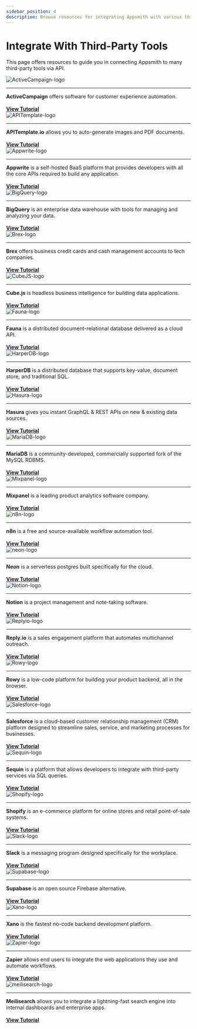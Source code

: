 ```yaml
---
sidebar_position: 4
description: Browse resources for integrating Appsmith with various third-party API datasources.
---
```


# Integrate With Third-Party Tools

This page offers resources to guide you in connecting Appsmith to many third-party tools via API.

<div className="containerGrid">
    <div className="containerIntegrationSampleApp columnGrid column-one" style={{padding:"20px"}}>
        <div className="containerCol">
            <img className="containerImage containerIntegrationsImgDimensions" src="/img/activecampaign_logo.jpeg" alt="ActiveCampaign-logo"/>
        </div> <hr className="gradient-hr" />
        <div className="containerDescription"><strong>ActiveCampaign</strong> offers software for customer experience automation.<br/><br/>  </div>
        <div className="containerTutorialLink"><a href="https://www.appsmith.com/blog/connecting-mixpanel-reply-io-and-activecampaign-using-appsmith-to-engage-with-your-users"><strong >View Tutorial </strong></a></div>
    </div>
    <div className="containerIntegrationSampleApp columnGrid column-two" style={{padding:"20px"}}>
        <div className="containerCol">
            <img className="containerImage containerIntegrationsImgDimensions" src="/img/apitemplate-logo.png" alt="APITemplate-logo"/>
        </div> <hr className="gradient-hr" />
        <div className="containerDescription"><strong>APITemplate.io</strong> allows you to auto-generate images and PDF documents.<br/><br/> </div>
         <div className="containerTutorialLink"><a href="https://www.appsmith.com/blog/build-a-tool-to-generate-pdf-files-with-apitemplate-and-n8n"><strong>View Tutorial</strong> </a></div>
    </div>
    <div className="containerIntegrationSampleApp columnGrid column-three" style={{padding:"20px"}}>
        <div className="containerCol">
            <img className="containerImage containerIntegrationsImgDimensions" src="/img/appwrite.svg" alt="Appwrite-logo"/>
        </div> <hr className="gradient-hr" />
        <div className="containerDescription"><strong>Appwrite</strong> is a self-hosted BaaS platform that provides developers with all the  core APIs required to build any application.<br/><br/></div>
         <div className="containerTutorialLink"><a href="https://community.appsmith.com/guide/appsmith-appwrite"><strong>View Tutorial</strong></a> </div>
    </div>
</div>

<div className="containerGrid">
    <div className="containerIntegrationSampleApp columnGrid column-one" style={{padding:"20px"}}>
        <div className="containerCol">
            <img className="containerImage containerIntegrationsImgDimensions" src="/img/bigquery-logo.png" alt="BigQuery-logo"/>
        </div> <hr className="gradient-hr" />
        <div className="containerDescription"><strong>BigQuery</strong> is an enterprise data warehouse with tools for managing and analyzing your data.<br/><br/>  </div>
        <div className="containerTutorialLink"><a href="https://www.appsmith.com/blog/integrate-bigquery"><strong >View Tutorial </strong></a></div>
    </div>
    <div className="containerIntegrationSampleApp columnGrid column-two" style={{padding:"20px"}}>
        <div className="containerCol">
            <img className="containerImage containerIntegrationsImgDimensions" src="/img/brex-logo_CNZYG94J4.png" alt="Brex-logo"/>
        </div> <hr className="gradient-hr" />
        <div className="containerDescription"><strong>Brex</strong> offers business credit cards and cash management accounts to tech companies.<br/><br/>  </div>
        <div className="containerTutorialLink"><a href="https://www.youtube.com/watch?v=3WSLex6f3yM"><strong >View Tutorial </strong></a></div>
    </div>
    <div className="containerIntegrationSampleApp columnGrid column-three" style={{padding:"20px"}}>
        <div className="containerCol">
            <img className="containerImage containerIntegrationsImgDimensions" src="/img/cube-logo_S50__hLNq.jpeg" alt="CubeJS-logo"/>
        </div> <hr className="gradient-hr" />
        <div className="containerDescription"><strong>Cube.js</strong> is headless business intelligence for building data applications. <br/><br/> </div>
         <div className="containerTutorialLink"><a href="https://www.appsmith.com/blog/building-an-appsmith-dashboard-with-cube"><strong>View Tutorial</strong> </a></div>
    </div>
</div>

<div className="containerGrid">
    <div className="containerIntegrationSampleApp columnGrid column-one" style={{padding:"20px"}}>
        <div className="containerCol">
            <img className="containerImage containerIntegrationsImgDimensions" src="/img/fauna-logo_jSlqC25LH.jpeg" alt="Fauna-logo"/>
        </div> <hr className="gradient-hr" />
        <div className="containerDescription"><strong>Fauna</strong> is a distributed document-relational database delivered as a cloud API.<br/><br/></div>
         <div className="containerTutorialLink"><a href="https://www.youtube.com/watch?v=RQraazjdcac"><strong>View Tutorial</strong></a> </div>
    </div>
    <div className="containerIntegrationSampleApp columnGrid column-two" style={{padding:"20px"}}>
        <div className="containerCol">
            <img className="containerImage containerIntegrationsImgDimensions" src="/img/HarperDB-Logo_GLE5XlPJ6.png" alt="HarperDB-logo"/>
        </div> <hr className="gradient-hr" />
        <div className="containerDescription"><strong>HarperDB</strong> is a distributed database that supports key-value, document store, and traditional SQL.<br/><br/>  </div>
        <div className="containerTutorialLink"><a href="https://www.appsmith.com/blog/building-an-inventory-management-tool-using-harperdb"><strong >View Tutorial </strong></a></div>
    </div>
    <div className="containerIntegrationSampleApp columnGrid column-three" style={{padding:"20px"}}>
        <div className="containerCol">
            <img className="containerImage containerIntegrationsImgDimensions" src="/img/hasura-logo_T6L3JlHSt.png" alt="Hasura-logo"/>
        </div> <hr className="gradient-hr" />
        <div className="containerDescription"><strong>Hasura</strong> gives you instant GraphQL &#x26; REST APIs on new &#x26; existing data sources. <br/><br/> </div>
         <div className="containerTutorialLink"><a href="https://www.appsmith.com/blog/e-commerce-order-management-dashboard-with-hasura-and-graphql"><strong>View Tutorial</strong> </a></div>
    </div>
</div>

<div className="containerGrid">
    <div className="containerIntegrationSampleApp columnGrid column-one" style={{padding:"20px"}}>
        <div className="containerCol">
            <img className="containerImage containerIntegrationsImgDimensions" src="/img/MariaDB-logo_kP1myud8_.png" alt="MariaDB-logo"/>
        </div> <hr className="gradient-hr" />
        <div className="containerDescription"><strong>MariaDB</strong> is a community-developed, commercially supported fork of the MySQL RDBMS.<br/><br/></div>
         <div className="containerTutorialLink"><a href="https://www.youtube.com/watch?v=2DfCLf5ELN8"><strong>View Tutorial</strong></a> </div>
    </div>
    <div className="containerIntegrationSampleApp columnGrid column-two" style={{padding:"20px"}}>
        <div className="containerCol">
            <img className="containerImage containerIntegrationsImgDimensions" src="/img/mixpanel-logo_nLTAstL7N.jpeg" alt="Mixpanel-logo"/>
        </div> <hr className="gradient-hr" />
        <div className="containerDescription"><strong>Mixpanel</strong> is a leading product analytics software company.<br/><br/>  </div>
        <div className="containerTutorialLink"><a href="https://www.appsmith.com/blog/connecting-mixpanel-reply-io-and-activecampaign-using-appsmith-to-engage-with-your-users"><strong >View Tutorial </strong></a></div>
    </div>
    <div className="containerIntegrationSampleApp columnGrid column-three" style={{padding:"20px"}}>
        <div className="containerCol">
            <img className="containerImage containerIntegrationsImgDimensions" src="/img/n8n-logo_8BFnDWE3s.png" alt="n8n-logo"/>
        </div> <hr className="gradient-hr" />
        <div className="containerDescription"><strong>n8n</strong> is a free and source-available workflow automation tool. <br/><br/> </div>
         <div className="containerTutorialLink"><a href="https://www.appsmith.com/blog/building-an-employee-survey-dashboard-with-supabase-and-n8n"><strong>View Tutorial</strong> </a></div>
    </div>
</div>

<div className="containerGrid">
    <div className="containerIntegrationSampleApp columnGrid column-one" style={{padding:"20px"}}>
        <div className="containerCol">
            <img className="containerImage containerIntegrationsImgDimensions" src="/img/neon.png" alt="neon-logo"/>
        </div> <hr className="gradient-hr" />
        <div className="containerDescription"><strong>Neon</strong> is a serverless postgres built specifically for the cloud. <br/><br/> </div>
         <div className="containerTutorialLink"><a href="https://community.appsmith.com/tutorial/build-powerful-and-scalable-tools-appsmith-and-neon"><strong>View Tutorial</strong> </a></div>
    </div>
    <div className="containerIntegrationSampleApp columnGrid column-two" style={{padding:"20px"}}>
        <div className="containerCol">
            <img className="containerImage containerIntegrationsImgDimensions" src="/img/notion-logo_nw3DY5mWz.png" alt="Notion-logo"/>
        </div> <hr className="gradient-hr" />
        <div className="containerDescription"><strong>Notion</strong> is a project management and note-taking software.<br/><br/></div>
         <div className="containerTutorialLink"><a href="https://www.appsmith.com/blog/using-the-notion-api-to-build-a-content-management-system"><strong>View Tutorial</strong></a> </div>
    </div>
    <div className="containerIntegrationSampleApp columnGrid column-three" style={{padding:"20px"}}>
        <div className="containerCol">
            <img className="containerImage containerIntegrationsImgDimensions" src="/img/replyto-logo_6yaZHFIeU.jpeg" alt="Replyio-logo"/>
        </div> <hr className="gradient-hr" />
        <div className="containerDescription"><strong>Reply.io</strong> is a sales engagement platform that automates multichannel outreach.<br/><br/>  </div>
        <div className="containerTutorialLink"><a href="https://www.appsmith.com/blog/connecting-mixpanel-reply-io-and-activecampaign-using-appsmith-to-engage-with-your-users"><strong >View Tutorial </strong></a></div>
    </div>
</div>

<div className="containerGrid">
    <div className="containerIntegrationSampleApp columnGrid column-one" style={{padding:"20px"}}>
        <div className="containerCol">
            <img className="containerImage containerIntegrationsImgDimensions" src="/img/rowy-logo_pkqwXawrdl.png" alt="Rowy-logo"/>
        </div> <hr className="gradient-hr" />
        <div className="containerDescription"><strong>Rowy</strong> is a low-code platform for building your product backend, all in the browser. <br/><br/> </div>
         <div className="containerTutorialLink"><a href="https://www.youtube.com/watch?v=m-vSQRrar8A"><strong>View Tutorial</strong> </a></div>
    </div>
    <div className="containerIntegrationSampleApp columnGrid column-two" style={{padding:"20px"}}>
        <div className="containerCol">
            <img className="containerImage containerIntegrationsImgDimensions" src="/img/Salesforcelg2.png" alt="Salesforce-logo"/>
        </div> <hr className="gradient-hr" />
        <div className="containerDescription"><strong>Salesforce</strong> is a cloud-based customer relationship management (CRM) platform designed to streamline sales, service, and marketing processes for businesses. <br/><br/> </div>
         <div className="containerTutorialLink"><a href="https://community.appsmith.com/tutorial/how-integrate-salesforce-oauth2-appsmith"><strong>View Tutorial</strong> </a></div>
    </div>
     <div className="containerIntegrationSampleApp columnGrid column-three" style={{padding:"20px"}}>
        <div className="containerCol">
            <img className="containerImage containerIntegrationsImgDimensions" src="/img/sequin-logo.png" alt="Sequin-logo"/>
        </div> <hr className="gradient-hr" />
        <div className="containerDescription"><strong>Sequin</strong> is a platform that allows developers to integrate with third-party services via SQL queries. <br/><br/> </div>
         <div className="containerTutorialLink"><a href="https://docs.sequin.io/guides/appsmith"><strong>View Tutorial</strong> </a></div>
    </div>
</div>

<div className="containerGrid">
    <div className="containerIntegrationSampleApp columnGrid column-one" style={{padding:"20px"}}>
        <div className="containerCol">
            <img className="containerImage containerIntegrationsImgDimensions" src="/img/shopify-logo_3YbQ78SX7.png" alt="Shopify-logo"/>
        </div> <hr className="gradient-hr" />
        <div className="containerDescription"><strong>Shopify</strong> is an e-commerce platform for online stores and retail point-of-sale systems.<br/><br/></div>
         <div className="containerTutorialLink"><a href="https://www.appsmith.com/blog/building-a-shopify-admin-panel-a-step-by-step-guide"><strong>View Tutorial</strong></a> </div>
    </div>
    <div className="containerIntegrationSampleApp columnGrid column-two" style={{padding:"20px"}}>
        <div className="containerCol">
            <img className="containerImage containerIntegrationsImgDimensions" src="/img/Slack-logo.png" alt="Slack-logo"/>
        </div> <hr className="gradient-hr" />
        <div className="containerDescription"><strong>Slack</strong> is a messaging program designed specifically for the workplace.<br/><br/>  </div>
        <div className="containerTutorialLink"><a href="https://www.appsmith.com/blog/building-a-daily-standup-application-in-30-minutes"><strong >View Tutorial </strong></a></div>
    </div>
     <div className="containerIntegrationSampleApp columnGrid column-three" style={{padding:"20px"}}>
        <div className="containerCol">
            <img className="containerImage containerIntegrationsImgDimensions" src="/img/supabase-logo_JCWmwonfL.png" alt="Supabase-logo"/>
        </div> <hr className="gradient-hr" />
        <div className="containerDescription"><strong>Supabase</strong> is an open source Firebase alternative. <br/><br/> </div>
         <div className="containerTutorialLink"><a href="https://www.appsmith.com/blog/build-an-equipment-checkout-app-for-the-admin-team-at-your-company"><strong>View Tutorial</strong></a></div>
    </div>
</div>



<div className="containerGrid">
     <div className="containerIntegrationSampleApp columnGrid column-one">
        <div className="containerCol">
            <img className="containerImage containerIntegrationsImgDimensions" src="/img/xano-logo_nnco8rx_b.png" alt="Xano-logo"/>
        </div> <hr className="gradient-hr" />
        <div className="containerDescription"><strong>Xano</strong> is the fastest no-code backend development platform.<br/><br/></div>
         <div className="containerTutorialLink"><a href="https://www.appsmith.com/blog/adding-social-authentication"><strong>View Tutorial</strong></a> </div>
    </div>
    <div className="containerIntegrationSampleApp columnGrid column-two">
        <div className="containerCol">
            <img className="containerImage containerIntegrationsImgDimensions" src="/img/zapier-logo_odZ9wZQ3vY.jpeg" alt="Zapier-logo"/>
        </div> <hr className="gradient-hr" />
        <div className="containerDescription"><strong>Zapier</strong> allows end users to integrate the web applications they use and automate workflows.<br/><br/>  </div>
        <div className="containerTutorialLink"><a href="https://www.appsmith.com/blog/want-to-automate-your-apps-use-zapier-to-connect-specialized-platforms"><strong >View Tutorial </strong></a></div>
    </div>
     <div className="containerIntegrationSampleApp columnGrid column-two">
        <div className="containerCol">
            <img className="containerImage containerIntegrationsImgDimensions" src="/img/meilisearch-logo.png" alt="meilisearch-logo"/>
        </div> <hr className="gradient-hr" />
        <div className="containerDescription"><strong>Meilisearch</strong> allows you to integrate a lightning-fast search engine into internal dashboards and enterprise apps.<br/><br/>  </div>
        <div className="containerTutorialLink"><a href="https://community.appsmith.com/guide/appsmith-meilisearch"><strong >View Tutorial </strong></a></div>
    </div>
 
    
</div>
